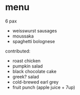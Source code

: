 # menu

6 pax

* weisswurst sausages
* moussaka
* spaghetti bolognese

contributed:
* roast chicken
* pumpkin salad
* black chocolate cake
* greek? salad
* cold-brewed earl grey
* fruit punch (apple juice + 7up)
